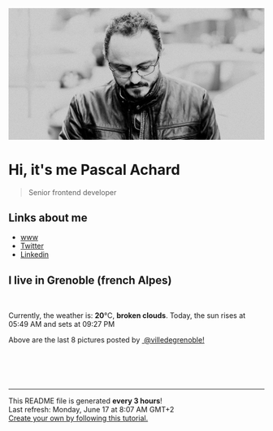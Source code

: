 ![Pascal Achard](./images/photo-pascal-achard.jpg)
# Hi, it's me Pascal Achard
> Senior frontend developer

## Links about me
- [www](https://www.pascal-achard.com)
- [Twitter](https://twitter.com/botmaster)
- [Linkedin](http://www.linkedin.com/in/pascal-achard)


## I live in Grenoble (french Alpes)
<img src="https://openweathermap.org/img/wn/04d@2x.png" alt="">

Currently, the weather is: **20**°C, **broken clouds**.
Today, the sun rises at 05:49 AM and sets at 09:27 PM

Above are the last 8 pictures posted by <a href="https://www.instagram.com/villedegrenoble/" target="_blank"><img alt="" src="https://upload.wikimedia.org/wikipedia/commons/thumb/e/e7/Instagram_logo_2016.svg/1024px-Instagram_logo_2016.svg.png" width="20"/> @villedegrenoble!</a>

<p style="display: flex; flex-wrap: wrap; gap: 20px;">
        <img src="https://cdn1.picuki.com/hosted-by-instagram/q/0exhNuNYnjBGZDHIdN5WmL9I2Pk2GAlRNucaS7j0nyZiNxIsbHWB58ltwdGn%7C%7CDh7IAhgASuRYztk7I4jWF9VCD17PUHYSbOKSDlS7amaVeykvDRi%7C%7CJVnk788K3wZbXKv9souU2SpNWwSDv5PHL%7C%7Clo7gX5v%7C%7CsbCgEpjuSKrVCkGZTjse3TO9%7C%7C2pYf5%7C%7CHSv1izv9QpcmkazXgpdAd4+pvlpDk1VOCtO8BnsaBwVLYBxMEJ%7C%7COC61nf2F2MrNWh8FDSR9IXEi6g8iyDXdzQspjD3F+8EIU8hjl246hA3p6EindGAMJQ56Kkzn7bQaWgzUW474RFqncmcuBKcazC+%7C%7CWJz4kGVwbCzL6lr89P%7C%7CLa7NBeTI9QDXaI7vIrxAdHUMJdv+AFqKcPGAMPdwko16C89N53eRygmcUpHQkQp+E2VNxTuOUcQmFKzInIuHtEjegQKdqQNmyM7oLucK.jpeg" alt="" width="200"/>
        <img src="https://cdn1.picuki.com/hosted-by-instagram/q/0exhNuNYnjBGZDHIdN5WmL9I2Pk2GAlRNucaS7j0nyZiNxIsbHWB58ltwdev%7C%7CDlyKw1oASyLeDtl5YMsU1xVZFVyNEHcTrSJSjhW6q+eU4Cm0TBj9JZjkbozLH0cZX+p%7C%7C8ouOzjYMTIfQeoEH%7C%7Cbx7a8Koru5A2MGo1zRMrBC0GAG4fy3UPI7mslm3ayEv0Pxto0%7C%7CNylL9XkgKQcursrV%7C%7CndYEvL+M4Byp6JzSPkCj9ND1OHtpCa5BTB7Kz04KD6chYTJnLMps3L+WTgJ8Xa%7C%7CTJhsJGIIhnKz4jUansorjIj%7C%7CFaJciP1opoH2bUcmGW9opUk53cH7niTya2Gq10ZtyGXKn56rX6sLkqDpC+m4BvbzxzvuWojGOo9lDVQuRa%7C%7CyFgz4bqf7BMtbwcYaWvdGig7lzyeEV52i6BJCEh191RCZPKgpQsyFzL+01m7xkBOjslE5xObjU6tT3msL1Oyqwjc9dnmbU54YbmCFjgZkLdBDTq3BmsOMabsXHEU=.jpeg" alt="" width="200"/>
        <img src="https://cdn1.picuki.com/hosted-by-instagram/q/0exhNuNYnjBGZDHIdN5WmL9I2Pk2GAlRNucaS7j0nyZiNxIsbHWB58ltwdev%7C%7CDlyKw1oASyLeDtl5YwiWFtQZFVyNEHcS7OLTD9R5q2aXYCg1TFm9ZFikb4xKXYdZH+t98NDCnicKyVHDe0AUqikq+8J+OXrbzIbozCWZdsW2yIfu9OjZ6ckn9cf7KG4iF+44ooiMDxN4Gosak8ktdKO52hEWvrxfMh2pqV5CLkJnoE65ezRmCSsTDx6IihBGTOgtYPCwssIuhm%7C%7CIW09%7C%7ClOGdv4wAVoZpwWVnBA09IkqhdiDG7w82q4vkIH2bUdBXG9p+kMjxdK0kBzOaWOh2nxZxnmO76mcJ9MSg8XeL%7C%7CCFeO%7C%7CI1Q70V+TwDrgccH1KU9iTAHuScru1SstalNwCSb5B3wPloDmcTZGm2DdwVGZgsjm8VaMhEvKZnKCI%7C%7CH6dmBrfjjAeodW8bqQFz2t11tGU7FVKP3PDWJ4ZbGGDiwYAVOFOcoHbl5qJM+oRHUdR.jpeg" alt="" width="200"/>
        <img src="https://cdn1.picuki.com/hosted-by-instagram/q/0exhNuNYnjBGZDHIdN5WmL9I2Pk2GAlRNucaS7j0nyZiNxIsbHWB58ltwdev%7C%7CDlyKw1oASyLeDtj44oiWVRSZFVyOUHbSrONTzld7q+eVICk1zRv9ZFhnbs0JHEdY36v9MolOzjYMTIfQeoEH%7C%7Cbx7a8Koru5A2MEo1zRMrBC0GAG4YWbVqFKwoV966yUlEri+YU8ajtG5WR1aRtmpNPb5DwIX%7C%7CD+fMBxsedISLQzicYRtr6+y2OHH24VdGZ9SgaTuNzLqN9QnSv%7C%7CRWIz1Xegb7wdB0Edx1C%7C%7CuksQnb1%7C%7Ci9W1FaxM+N9+sqPVETFKCipioCttkZe1khzGbXn08ll%7C%7Clk334+CfVsd0iI%7C%7CBcdy5YMLG+BCSQICbR58JDl5BUrHVUF2LbaDwCMAExttwPcFt6Fu28V60IOjx6BlSAyZBtD2DXZFAddu%7C%7C14yIx3nbtzjbtlUZufi3a4le3xhS95jbv1EuLF3kV45wNTfpylkmT4ZCIuucyA==.jpeg" alt="" width="200"/>
        <img src="https://cdn1.picuki.com/hosted-by-instagram/q/0exhNuNYnjBGZDHIdN5WmL9I2Pk2GAlRNucaS7j0nyZiNxIsbHWB58ltwdev%7C%7CDlyKw1oASyLeDto5owoWVRZZFVzO0zeSLSITjtQ7aibUYCm1Dxn%7C%7CZJhkr0yLHEZYHeu9MJDCnicKyVHDe0AUq%7C%7Cm6vZNuKyBOTUAyXCUMLQKnmICjtCsCOwlktcf7KG4iF+44ooiMDxN4Gosak8ktdKO52hEWvrxfMh2pqV5CLkJnoE65ezRmCSsTDx6KChBGTOgtYPCwv000hDuWx1p9m33dv4wAVoZpGrjpCIh9IkqhdiDG7w82q4vkIH2bUdBXG9p+kMjxdK0kBzOaWOh2nxZxnmO76mcJtESl4LdP%7C%7CCFe+%7C%7CMnw7kaeLwMJJVcH1KU9iTAHuScri1BMoO294JE%7C%7CAThw6K0T+fIJj8%7C%7CzkgLhpHqR2ZKaQoEOylkJr0pHXduhqC+TY8htqsKLp+m3xLy9e32EB0fCGQU58abxGCixYdHN1%7C%7CYrfMw8bWOL0WHg==.jpeg" alt="" width="200"/>
        <img src="https://cdn1.picuki.com/hosted-by-instagram/q/0exhNuNYnjBGZDHIdN5WmL9I2Pk2GAlRNucaS7j0nyZiNxIsbHWB58ltwdev%7C%7CDlyKw1oASyLeDtl44kuVl5TZFVyNEHcTbSPTD9R6aWRUYCn0zJi8pNlkrcxLH0ZZ3am%7C%7CsckOzjYMTIfQeoEH%7C%7Cbx7a8Koru5A2MEoyX9auctwCIPuM23TKNy2JAtrKSLl0SxptZ%7C%7CIjNLvG0jJ00m7NPfvnw1UvfPMc9g+PAnFfEzhMQ65OftxjfuCFQPX09oMzici9zKsfgErXX%7C%7CdQI1vWSjSvQaAH1PggWsljcQk61oi4agadogjLgxtp%7C%7CUTWUPWlNgog0zvY6Qwwz5RTOE1UgG7ETikp27U+kIvJboCtLYBv+snwWOPPzdF7kbEC9JD%7C%7CSLAw%7C%7CjAcyVL89rsYJfT91p9g6R5g21IpLLxAlkEwVfgCS7JoY9TPLJxpqMwyH%7C%7CsWqikUE0lZHtLeQJngYK0YOy5wVEanXCWJBNaGGCjw==.jpeg" alt="" width="200"/>
        <img src="https://cdn1.picuki.com/hosted-by-instagram/q/0exhNuNYnjBGZDHIdN5WmL9I2Pk2GAlRNucaS7j0nyZiNxIsbHWB58ltwdev%7C%7CDlyKw1oASyLeDtl5okjUlxVZFVyOUHaSbSOTDxR6K+RUoCj1DFl8JBgkLk2JXMdYnWu8sIpOzjYMTIfQeoEH%7C%7Cbx7a8Koru5A2MEo1zRMrBC0GAG4YWbVqFKwoV966yUlEri+YU8ajtG5WR1aRtmpNPb5DwIX%7C%7CD+fMBxsedISLQzicYRtr6+y2OHH24VdGZ9Sjue4oPMyPY7snXFRWIz1Xegb5EQdlsox1C%7C%7CuksQnb1%7C%7Ci9W1FaxM+N9+sqPVETFKCipioCttkZe1khzGbXn08ll%7C%7Cl0%7C%7C3+6mfRsc+iJ%7C%7CdcN2XcMLE6CrXQICbR58JDl5BUrHVUF2LbaDwCMAExttwPcFv9lOWpSCSXpTMxgNALiYZrBW7Gt9ecuW5lJC14FrzpiWWlFAyvOO0XqBK+RhS95jbv1EuLyTkXY5wNTfpylkmT4ZCIuucyA==.jpeg" alt="" width="200"/>
        <img src="https://cdn1.picuki.com/hosted-by-instagram/q/0exhNuNYnjBGZDHIdN5WmL9I2Pk2GAlRNecaS7j0nyZiNxIsbHWB58ltwdev%7C%7CDlyKw1oASyLeDtj7IgsUF9YZFVyOUHbTrCBTzlc56WQUoCk0Dxl955gkbk8JXAfYX6n9sYpOzjYMTIfQeoEH%7C%7Cbx7a8Koru5A2MEo1zRMrBC0GAG4YWbVqFKwoV966yUlEri+YU8ajtG5WR1aRhmpNPb5DwIX%7C%7CD+fMBxsedISLQzicYRtr6+zWOHH24VdGZ9Sj+viaPWkLZOjjvvRWIz1Xegb6dtBBU2x1C%7C%7CuksQnb1%7C%7Ci9W1FaxM+N9+sqPVETFKCipioCttkZe1khzGbXn08ll%7C%7Cl07J5+ecaN93i7HRdt65VojG+BCQQZCbR58JDl5BUrHVUF2LbaDwCMAExttwPcFq1Va681SZbIPM1F5dFxgbrw6iCYpADuiq6qOPoVH6iWu0iyUXnO+4VJQE6RhS95jbv1EuLSWUI45wNTfpylkmT4ZCIuucyA==.jpeg" alt="" width="200"/>
</p>

------------
<p>This README file is generated <b>every 3 hours</b>!
    <br />Last refresh: Monday, June 17 at 8:07 AM GMT+2
    <br /><a href="https://medium.com/@th.guibert/how-to-create-a-self-updating-readme-md-for-your-github-profile-f8b05744ca91">Create your own by following this tutorial.</a>
</p>
<p><a href="https://github.com/botmaster/botmaster/actions/workflows/main.yaml"><img alt="" src="https://github.com/botmaster/botmaster/actions/workflows/main.yaml/badge.svg" /></a></p>


